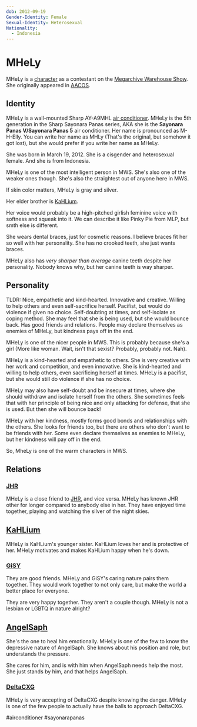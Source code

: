 ```yaml
---
dob: 2012-09-19
Gender-Identity: Female
Sexual-Identity: Heterosexual
Nationality:
  - Indonesia
---
```

# MHeLy

MHeLy is a [character](Characters.md) as a contestant on the [Megarchive Warehouse Show](../../../Megarchive%20Warehouse%20Show/Megarchive%20Warehouse%20Show.md). She originally appeared in [AACOS](../../../Megarchive%20Warehouse%20Show/AACOS.md).
## Identity

MHeLy is a wall-mounted Sharp AY-A9MHL [air conditioner](../../Species/Air%20Conditioners.md). MHeLy is the 5th generation in the Sharp Sayonara Panas series, AKA she is the **Sayonara Panas V/Sayonara Panas 5** air conditioner. Her name is pronounced as M-H-Elly. You can write her name as MHLy (That's the original, but somehow it got lost), but she would prefer if you write her name as MHeLy.

She was born in March 19, 2012. She is a cisgender and heterosexual female. And she is from Indonesia.

MHeLy is one of the most intelligent person in MWS. She's also one of the weaker ones though. She's also the straightest out of anyone here in MWS.

If skin color matters, MHeLy is gray and silver.

Her elder brother is [KaHLium](KaHLium.md).

Her voice would probably be a high-pitched girlish feminine voice with softness and squeak into it. We can describe it like Pinky Pie from MLP, but smth else is different.

She wears dental braces, just for cosmetic reasons. I believe braces fit her so well with her personality. She has no crooked teeth, she just wants braces.

MHeLy also has *very sharper than average* canine teeth despite her personality. Nobody knows why, but her canine teeth is way sharper.

## Personality

TLDR: Nice, empathetic and kind-hearted. Innovative and creative. Willing to help others and even self-sacrifice herself. Pacifist, but would do violence if given no choice. Self-doubting at times, and self-isolate as coping method. She may feel that she is being used, but she would bounce back. Has good friends and relations. People may declare themselves as enemies of MHeLy, but kindness pays off in the end.

MHeLy is one of the nicer people in MWS. This is probably because she's a girl (More like woman. Wait, isn't that sexist? Probably, probably not. Nah).

MHeLy is a kind-hearted and empathetic to others. She is very creative with her work and competition, and even innovative. She is kind-hearted and willing to help others, even sacrificing herself at times. MHeLy is a pacifist, but she would still do violence if she has no choice.

MHeLy may also have self-doubt and be insecure at times, where she should withdraw and isolate herself from the others. She sometimes feels that with her principle of being nice and only attacking for defense, that she is used. But then she will bounce back!

MHeLy with her kindness, mostly forms good bonds and relationships with the others. She looks for friends too, but there are others who don't want to be friends with her. Some even declare themselves as enemies to MHeLy, but her kindness will pay off in the end.

So, MheLy is one of the warm characters in MWS.
## Relations

### [JHR](AEX/JHR.md)
MHeLy is a close friend to [JHR](AEX/JHR.md), and vice versa. MHeLy has known JHR other for longer compared to anybody else in her. They have enjoyed time together, playing and watching the silver of the night skies.

## [KaHLium](KaHLium.md)
MHeLy is KaHLium's younger sister. KaHLium loves her and is protective of her. MHeLy motivates and makes KaHLium happy when he's down.

### [GiSY](GiSY.md)
They are good friends. MHeLy and GiSY's caring nature pairs them together. They would work together to not only care, but make the world a better place for everyone.

They are very happy together. They aren't a couple though. MHeLy is not a lesbian or LGBTQ in nature alright?

## [AngelSaph](AngelSaph.md)
She's the one to heal him emotionally. MHeLy is one of the few to know the depressive nature of AngelSaph. She knows about his position and role, but understands the pressure.

She cares for him, and is with him when AngelSaph needs help the most. She just stands by him, and that helps AngelSaph.

### [DeltaCXG](VXU.md#DeltaCXG)
MHeLy is very accepting of DeltaCXG despite knowing the danger. MHeLy is one of the few people to actually have the balls to approach DeltaCXG.


#airconditioner #sayonarapanas